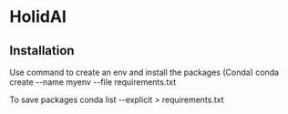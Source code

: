 # HolidAI

## Installation
Use command to create an env and install the packages (Conda)
conda create --name myenv --file requirements.txt

To save packages
conda list --explicit > requirements.txt
